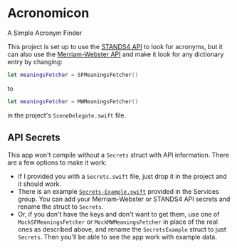 # Acronomicon
A Simple Acronym Finder

This project is set up to use the [STANDS4 API](https://www.abbreviations.com/api.php) to look for acronyms, but it can also use the [Merriam-Webster API](https://dictionaryapi.com/products/index) and make it look for any dictionary entry by changing:

``` Swift
let meaningsFetcher = SFMeaningsFetcher()
```
to
``` Swift
let meaningsFetcher = MWMeaningsFetcher()
```

in the project's `SceneDelegate.swift` file.


## API Secrets
This app won't compile without a `Secrets` struct with API information. There are a few options to make it work:

- If I provided you with a `Secrets.swift` file, just drop it in the project and it should work.
- There is an example [`Secrets-Example.swift`](Acronomicon/Services/Secrets-Example.swift)  provided in the Services group. You can add your Merriam-Webster or STANDS4 API secrets and rename the struct to `Secrets`.
- Or, if you don't have the keys and don't want to get them, use one of `MockSFMeaningsFetcher` or `MockMWMeaningsFetcher` in place of the real ones as described above, and rename the `SecretsExample` struct to just `Secrets`. Then you'll be able to see the app work with example data.
